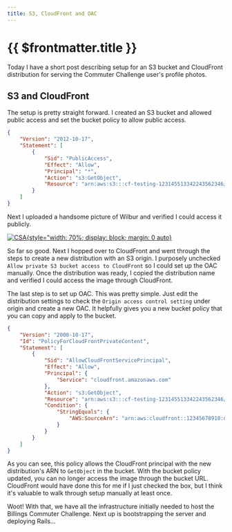```yaml
---
title: S3, CloudFront and OAC
---
```


# {{ $frontmatter.title }}

Today I have a short post describing setup for an S3 bucket and CloudFront distribution for serving the Commuter Challenge user's profile photos.

## S3 and CloudFront

The setup is pretty straight forward. I created an S3 bucket and allowed public access and set the bucket policy to allow public access.

```json
{
	"Version": "2012-10-17",
	"Statement": [
		{
			"Sid": "PublicAccess",
			"Effect": "Allow",
			"Principal": "*",
			"Action": "s3:GetObject",
			"Resource": "arn:aws:s3:::cf-testing-123145513342243562346/*"
		}
	]
}
```

Next I uploaded a handsome picture of Wilbur and verified I could access it publicly.

[![CSA](/public/wilbur.png){style="width: 70%; display: block; margin: 0 auto}](https://cp.certmetrics.com/amazon/en/public/verify/credential/f9810ebde2dc4658a879811c72879db5)

So far so good. Next I hopped over to CloudFront and went through the steps to create a new distribution with an S3 origin. I purposely unchecked `Allow private S3 bucket access to CloudFront` so I could set up the OAC manually. Once the distribution was ready, I copied the distribution name and verified I could access the image through CloudFront.

The last step is to set up OAC. This was pretty simple. Just edit the distribution settings to check the `Origin access control setting` under origin and create a new OAC. It helpfully gives you a new bucket policy that you can copy and apply to the bucket.

```json
{
	"Version": "2008-10-17",
    "Id": "PolicyForCloudFrontPrivateContent",
	"Statement": [
		{
			"Sid": "AllowCloudFrontServicePrincipal",
			"Effect": "Allow",
			"Principal": {
				"Service": "cloudfront.amazonaws.com"
			},
			"Action": "s3:GetObject",
			"Resource": "arn:aws:s3:::cf-testing-123145513342243562346/*",
			"Condition": {
				"StringEquals": {
					"AWS:SourceArn": "arn:aws:cloudfront::12345678910:distribution/E2LVT1XATDR4FO"
				}
			}
		}
	]
}
```

As you can see, this policy allows the CloudFront principal with the new distribution's ARN to `GetObject` in the bucket. With the bucket policy updated, you can no longer access the image through the bucket URL. CloudFront would have done this for me if I just checked the box, but I think it's valuable to walk through setup manually at least once.

Woot! With that, we have all the infrastructure initially needed to host the Billings Commuter Challenge. Next up is bootstrapping the server and deploying Rails...